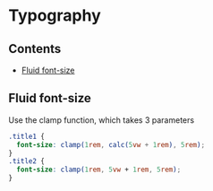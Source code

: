# Typography

## Contents

- [Fluid font-size](#fluid_font_size)

## <a name="fluid_font_size"></a>Fluid font-size

Use the clamp function, which takes 3 parameters

```css
.title1 {
  font-size: clamp(1rem, calc(5vw + 1rem), 5rem);
}
.title2 {
  font-size: clamp(1rem, 5vw + 1rem, 5rem);
}
```
